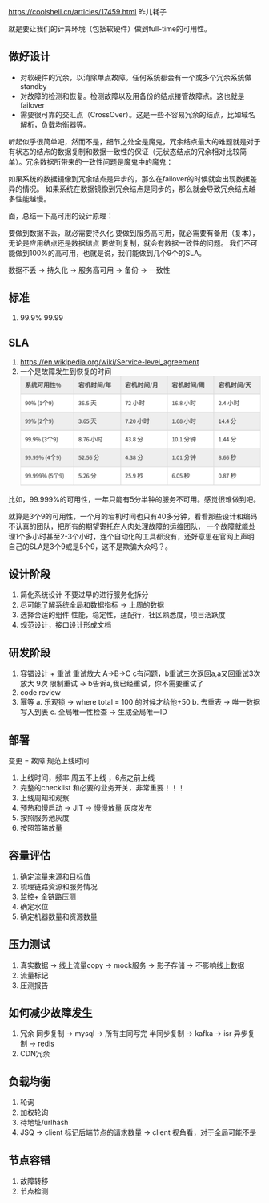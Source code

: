 
https://coolshell.cn/articles/17459.html  昨儿耗子


就是要让我们的计算环境（包括软硬件）做到full-time的可用性。

## 做好设计
- 对软硬件的冗余，以消除单点故障。任何系统都会有一个或多个冗余系统做standby
- 对故障的检测和恢复。检测故障以及用备份的结点接管故障点。这也就是failover
- 需要很可靠的交汇点（CrossOver）。这是一些不容易冗余的结点，比如域名解析，负载均衡器等。

听起似乎很简单吧，然而不是，细节之处全是魔鬼，冗余结点最大的难题就是对于有状态的结点的数据复制和数据一致性的保证（无状态结点的冗余相对比较简单）。冗余数据所带来的一致性问题是魔鬼中的魔鬼：

如果系统的数据镜像到冗余结点是异步的，那么在failover的时候就会出现数据差异的情况。
如果系统在数据镜像到冗余结点是同步的，那么就会导致冗余结点越多性能越慢。

面，总结一下高可用的设计原理：

要做到数据不丢，就必需要持久化
要做到服务高可用，就必需要有备用（复本），无论是应用结点还是数据结点
要做到复制，就会有数据一致性的问题。
我们不可能做到100%的高可用，也就是说，我们能做到几个9个的SLA。


数据不丢 -> 持久化 -> 服务高可用 -> 备份 -> 一致性


## 标准
1. 99.9% 99.99

## SLA
1. https://en.wikipedia.org/wiki/Service-level_agreement
2. 一个是故障发生到恢复的时间
![](./images/dis01.png)

比如，99.999%的可用性，一年只能有5分半钟的服务不可用。感觉很难做到吧。

就算是3个9的可用性，一个月的宕机时间也只有40多分钟，看看那些设计和编码不认真的团队，把所有的期望寄托在人肉处理故障的运维团队， 一个故障就能处理1个多小时甚至2-3个小时，连个自动化的工具都没有，还好意思在官网上声明自己的SLA是3个9或是5个9，这不是欺骗大众吗？。



## 设计阶段
1. 简化系统设计
        不要过早的进行服务化拆分
2. 尽可能了解系统全局和数据指标 -> 上周的数据
3. 选择合适的组件 性能，稳定性，适配行，社区熟悉度，项目活跃度
4. 规范设计，接口设计形成文档
## 研发阶段
1. 容错设计 + 重试
    重试放大 A->B->C
    c有问题，b重试三次返回a,a又回重试3次 放大 9次
    限制重试 -> b告诉a,我已经重试，你不需要重试了
2. code review
3. 幂等
    a. 乐观锁 -> where total = 100 的时候才给他+50
    b. 去重表 -> 唯一数据写入到表
    c. 全局唯一性检查 -> 生成全局唯一ID
## 部署
变更 = 故障
规范上线时间
1. 上线时间，频率 周五不上线 ，6点之前上线
2. 完整的checklist 和必要的业务开关，非常重要！！！
3. 上线周知和观察
4. 预热和慢启动 -> JIT -> 慢慢放量
灰度发布
1. 按照服务池灰度
2. 按照策略放量
## 容量评估
1. 确定流量来源和目标值
2. 梳理链路资源和服务情况
3. 监控+ 全链路压测
4. 确定水位
5. 确定机器数量和资源数量
## 压力测试
1. 真实数据 -> 线上流量copy -> mock服务 -> 影子存储 -> 不影响线上数据
2. 流量标记
3. 压测报告
## 如何减少故障发生
1. 冗余 
    同步复制 -> mysql -> 所有主同写完
    半同步复制 -> kafka -> isr
    异步复制 -> redis
2. CDN冗余

## 负载均衡
1. 轮询
2. 加权轮询
3. 待地址/urlhash
4. JSQ -> client 标记后端节点的请求数量 -> client 视角看，对于全局可能不是

## 节点容错
1. 故障转移
2. 节点检测

